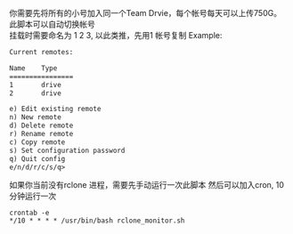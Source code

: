 你需要先将所有的小号加入同一个Team Drvie，每个帐号每天可以上传750G。\
此脚本可以自动切换帐号\
挂载时需要命名为 1 2 3, 以此类推，先用1 帐号复制
Example:
``` txt
Current remotes:

Name    Type
================
1       drive
2       drive

e) Edit existing remote
n) New remote
d) Delete remote
r) Rename remote
c) Copy remote
s) Set configuration password
q) Quit config
e/n/d/r/c/s/q> 
```

如果你当前没有rclone 进程，需要先手动运行一次此脚本
然后可以加入cron, 10分钟运行一次
```shell
crontab -e
*/10 * * * * /usr/bin/bash rclone_monitor.sh 
```
